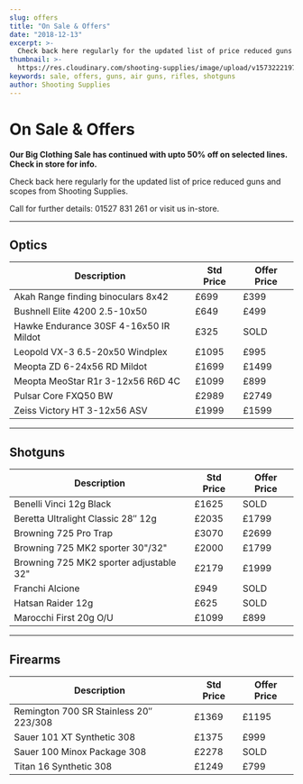 ```yaml
---
slug: offers
title: "On Sale & Offers"
date: "2018-12-13"
excerpt: >-
  Check back here regularly for the updated list of price reduced guns from Shooting Supplies.
thumbnail: >-
  https://res.cloudinary.com/shooting-supplies/image/upload/v1573222197/misc/special-offers_ftxhmi_eqolxg.png
keywords: sale, offers, guns, air guns, rifles, shotguns
author: Shooting Supplies
---
```


# **On Sale & Offers**

**Our Big Clothing Sale has continued with upto 50% off on selected lines. Check in store for info.**

Check back here regularly for the updated list of price reduced guns and scopes from Shooting Supplies.

Call for further details: 01527 831 261 or visit us in-store.

****

## **Optics**

| Description | Std Price | Offer Price |
|-------------|-----------|-------------|
| Akah Range finding binoculars 8x42 | £699 | £399 |
| Bushnell Elite 4200 2.5-10x50 | £649 | £499 |
| Hawke Endurance 30SF 4-16x50 IR Mildot | £325 | SOLD |
| Leopold VX-3 6.5-20x50 Windplex | £1095 | £995 |
| Meopta ZD 6-24x56 RD Mildot | £1699 | £1499 |
| Meopta MeoStar R1r 3-12x56 R6D 4C | £1099 | £899 |
| Pulsar Core FXQ50 BW | £2989 | £2749 |
| Zeiss Victory HT 3-12x56 ASV | £1999 | £1599 |

****

## **Shotguns**

| Description                        | Std Price | Offer Price |
| ---------------------------------- | --------- | ----------- |
| Benelli Vinci 12g Black            | £1625     | SOLD       |
| Beretta Ultralight Classic 28″ 12g | £2035     | £1799       |
| Browning 725 Pro Trap              | £3070     | £2699       |
| Browning 725 MK2 sporter 30"/32" | £2000 | £1799 |
| Browning 725 MK2 sporter adjustable 32" | £2179 | £1999 |
| Franchi Alcione                    | £949      | SOLD       |
| Hatsan Raider 12g                  | £625      | SOLD        |
| Marocchi First 20g O/U | £1099 | £899 |

****

## **Firearms**

| Description                            | Std Price | Offer Price |
| -------------------------------------- | --------- | ----------- |
| Remington 700 SR Stainless 20″ 223/308 | £1369     | £1195       |
| Sauer 101 XT Synthetic 308             | £1375     | £999        |
| Sauer 100 Minox Package 308            | £2278     | SOLD      |
| Titan 16 Synthetic 308                 | £1249     | £799        |
